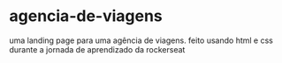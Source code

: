 # agencia-de-viagens
uma landing page para uma agência de viagens.
feito usando html e css durante a jornada de aprendizado da rockerseat
